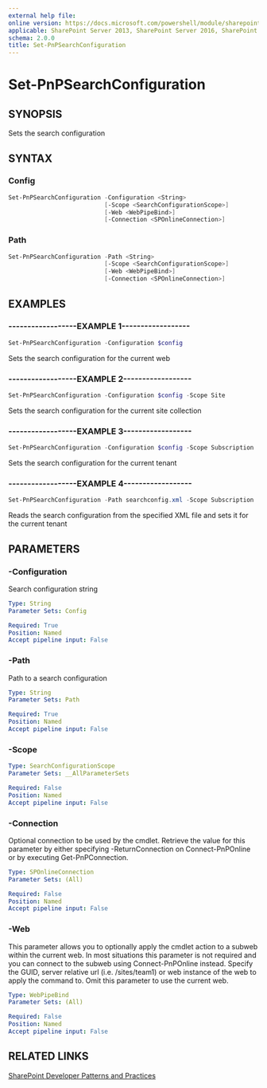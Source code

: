 ```yaml
---
external help file:
online version: https://docs.microsoft.com/powershell/module/sharepoint-pnp/set-pnpsearchconfiguration
applicable: SharePoint Server 2013, SharePoint Server 2016, SharePoint Server 2019, SharePoint Online
schema: 2.0.0
title: Set-PnPSearchConfiguration
---
```


# Set-PnPSearchConfiguration

## SYNOPSIS
Sets the search configuration

## SYNTAX 

### Config
```powershell
Set-PnPSearchConfiguration -Configuration <String>
                           [-Scope <SearchConfigurationScope>]
                           [-Web <WebPipeBind>]
                           [-Connection <SPOnlineConnection>]
```

### Path
```powershell
Set-PnPSearchConfiguration -Path <String>
                           [-Scope <SearchConfigurationScope>]
                           [-Web <WebPipeBind>]
                           [-Connection <SPOnlineConnection>]
```

## EXAMPLES

### ------------------EXAMPLE 1------------------
```powershell
Set-PnPSearchConfiguration -Configuration $config
```

Sets the search configuration for the current web

### ------------------EXAMPLE 2------------------
```powershell
Set-PnPSearchConfiguration -Configuration $config -Scope Site
```

Sets the search configuration for the current site collection

### ------------------EXAMPLE 3------------------
```powershell
Set-PnPSearchConfiguration -Configuration $config -Scope Subscription
```

Sets the search configuration for the current tenant

### ------------------EXAMPLE 4------------------
```powershell
Set-PnPSearchConfiguration -Path searchconfig.xml -Scope Subscription
```

Reads the search configuration from the specified XML file and sets it for the current tenant

## PARAMETERS

### -Configuration
Search configuration string

```yaml
Type: String
Parameter Sets: Config

Required: True
Position: Named
Accept pipeline input: False
```

### -Path
Path to a search configuration

```yaml
Type: String
Parameter Sets: Path

Required: True
Position: Named
Accept pipeline input: False
```

### -Scope


```yaml
Type: SearchConfigurationScope
Parameter Sets: __AllParameterSets

Required: False
Position: Named
Accept pipeline input: False
```

### -Connection
Optional connection to be used by the cmdlet. Retrieve the value for this parameter by either specifying -ReturnConnection on Connect-PnPOnline or by executing Get-PnPConnection.

```yaml
Type: SPOnlineConnection
Parameter Sets: (All)

Required: False
Position: Named
Accept pipeline input: False
```

### -Web
This parameter allows you to optionally apply the cmdlet action to a subweb within the current web. In most situations this parameter is not required and you can connect to the subweb using Connect-PnPOnline instead. Specify the GUID, server relative url (i.e. /sites/team1) or web instance of the web to apply the command to. Omit this parameter to use the current web.

```yaml
Type: WebPipeBind
Parameter Sets: (All)

Required: False
Position: Named
Accept pipeline input: False
```

## RELATED LINKS

[SharePoint Developer Patterns and Practices](https://aka.ms/sppnp)